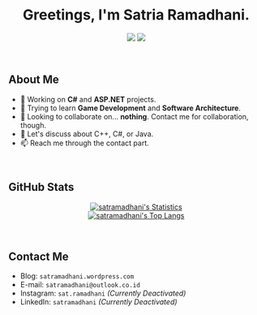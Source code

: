 <h1 align="center">
  Greetings, I'm Satria Ramadhani.
</h1>

<p align="center">
  <img src="https://img.shields.io/badge/Nickname-Raintechi-lime" />
  <img src="https://img.shields.io/badge/Focus-Backend Development-blue" />
</p>
<br />

## About Me
- 🔭 Working on **C#** and **ASP.NET** projects.
- 📖 Trying to learn **Game Development** and **Software Architecture**.
- 🤝 Looking to collaborate on... **nothing**. Contact me for collaboration, though.
- 💬 Let's discuss about C++, C#, or Java.
- 📫 Reach me through the contact part.
<br />

## GitHub Stats

<div align="center">
  
  [![satramadhani's Statistics](https://github-readme-stats.vercel.app/api?username=satramadhani&show_icons=true&theme=transparent&rank_icon=github)](https://github.com/satramadhani)
  <br />
  [![satramadhani's Top Langs](https://github-readme-stats.vercel.app/api/top-langs/?username=satramadhani&theme=transparent)](https://github.com/satramadhani)

</div>
<br />

## Contact Me
- Blog: `satramadhani.wordpress.com`
- E-mail: `satramadhani@outlook.co.id`
- Instagram: `sat.ramadhani` *(Currently Deactivated)*
- LinkedIn: `satramadhani` *(Currently Deactivated)*
